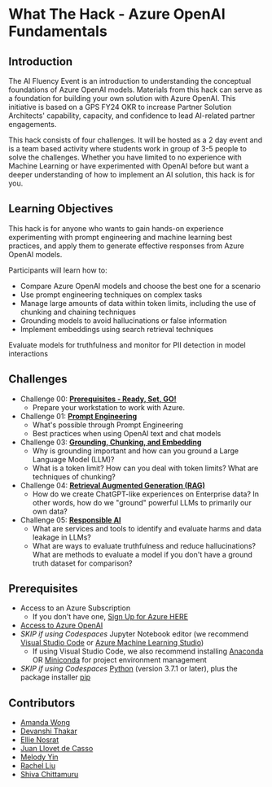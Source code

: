 # What The Hack - Azure OpenAI Fundamentals

## Introduction

The AI Fluency Event is an introduction to understanding the conceptual foundations of Azure OpenAI models. Materials from this hack can serve as a foundation for building your own solution with Azure OpenAI. This initiative is based on a GPS FY24 OKR to increase Partner Solution Architects' capability, capacity, and confidence to lead AI-related partner engagements. 

This hack consists of four challenges. It will be hosted as a 2 day event and is a team based activity where students work in group of 3-5 people to solve the challenges. Whether you have limited to no experience with Machine Learning or have experimented with OpenAI before but want a deeper understanding of how to implement an AI solution, this hack is for you.


## Learning Objectives

This hack is for anyone who wants to gain hands-on experience experimenting with prompt engineering and machine learning best practices, and apply them to generate effective responses from Azure OpenAI models.

Participants will learn how to:

- Compare Azure OpenAI models and choose the best one for a scenario
- Use prompt engineering techniques on complex tasks
- Manage large amounts of data within token limits, including the use of chunking and chaining techniques
- Grounding models to avoid hallucinations or false information
- Implement embeddings using search retrieval techniques

Evaluate models for truthfulness and monitor for PII detection in model interactions

## Challenges

- Challenge 00: **[Prerequisites - Ready, Set, GO!](challenges/Challenge-00.md)**
	 - Prepare your workstation to work with Azure.
- Challenge 01: **[Prompt Engineering](challenges/Challenge-01.md)**
	 - What's possible through Prompt Engineering 
	 - Best practices when using OpenAI text and chat models
- Challenge 03: **[Grounding, Chunking, and Embedding](challenges/Challenge-03.md)**
	 - Why is grounding important and how can you ground a Large Language Model (LLM)?
	 - What is a token limit? How can you deal with token limits? What are techniques of chunking?
- Challenge 04: **[Retrieval Augmented Generation (RAG)](challenges/Challenge-04.md)**
	 - How do we create ChatGPT-like experiences on Enterprise data? In other words, how do we "ground" powerful LLMs to primarily our own data?
- Challenge 05: **[Responsible AI](challenges/Challenge-05.md)**
	 - What are services and tools to identify and evaluate harms and data leakage in LLMs?
	 - What are ways to evaluate truthfulness and reduce hallucinations?
What are methods to evaluate a model if you don't have a ground truth dataset for comparison?

## Prerequisites

- Access to an Azure Subscription
	- If you don't have one, [Sign Up for Azure HERE](https://azure.microsoft.com/en-us/free/) 
- [Access to Azure OpenAI](https://customervoice.microsoft.com/Pages/ResponsePage.aspx?id=v4j5cvGGr0GRqy180BHbR7en2Ais5pxKtso_Pz4b1_xUOFA5Qk1UWDRBMjg0WFhPMkIzTzhKQ1dWNyQlQCN0PWcu)
- *SKIP if using Codespaces* Jupyter Notebook editor (we recommend [Visual Studio Code](https://code.visualstudio.com/Download) or [Azure Machine Learning Studio](https://ml.azure.com/))
	- If using Visual Studio Code, we also recommend installing [Anaconda](https://docs.anaconda.com/anaconda/install) OR [Miniconda](https://docs.anaconda.com/anaconda/install) for project environment management
- *SKIP if using Codespaces* [Python](https://www.python.org/downloads/) (version 3.7.1 or later), plus the package installer [pip](https://pypi.org/project/pip/)

## Contributors

- [Amanda Wong](https://www.linkedin.com/in/wonggamanda/)
- [Devanshi Thakar](https://www.linkedin.com/in/devanshithakar/)
- [Ellie Nosrat](https://www.linkedin.com/in/elham-nosrat/)
- [Juan Llovet de Casso](https://www.linkedin.com/in/juanll/)
- [Melody Yin](https://www.linkedin.com/in/melody-yue-yin/)
- [Rachel Liu](https://www.linkedin.com/in/wanchen-rachel-liu-367a45177/)
- [Shiva Chittamuru](https://www.linkedin.com/in/shivachittamuru/)

